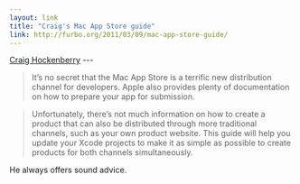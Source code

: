 ```yaml
---
layout: link
title: "Craig's Mac App Store guide"
link: http://furbo.org/2011/03/09/mac-app-store-guide/
---
```


[Craig Hockenberry](http://furbo.org/2011/03/09/mac-app-store-guide/) ---

>It’s no secret that the Mac App Store is a terrific new distribution channel for developers. Apple also provides plenty of documentation on how to prepare your app for submission.

>Unfortunately, there’s not much information on how to create a product that can also be distributed through more traditional channels, such as your own product website. This guide will help you update your Xcode projects to make it as simple as possible to create products for both channels simultaneously.

He always offers sound advice.